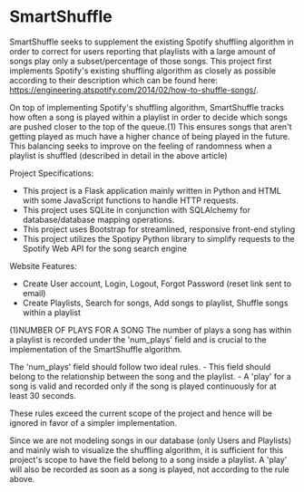 # SmartShuffle
SmartShuffle seeks to supplement the existing Spotify shuffling algorithm in order to correct for users reporting that playlists with a large amount of songs play only a subset/percentage of those songs. This project first implements Spotify's existing shuffling algorithm as closely as possible according to their description which can be found here: https://engineering.atspotify.com/2014/02/how-to-shuffle-songs/. 

On top of implementing Spotify's shuffling algorithm, SmartShuffle tracks how often a song is played within a playlist in order to decide which songs are pushed closer to the top of the queue.(1) This ensures songs that aren't getting played as much have a higher chance of being played in the future. This balancing seeks to improve on the feeling of randomness when a playlist is shuffled (described in detail in the above article)

Project Specifications:
  - This project is a Flask application mainly written in Python and HTML with some JavaScript functions to handle HTTP requests.
  - This project uses SQLite in conjunction with SQLAlchemy for database/database mapping operations.
  - This project uses Bootstrap for streamlined, responsive front-end styling
  - This project utilizes the Spotipy Python library to simplify requests to the Spotify Web API for the song search engine

Website Features:
  - Create User account, Login, Logout, Forgot Password (reset link sent to email)
  - Create Playlists, Search for songs, Add songs to playlist, Shuffle songs within a playlist

(1)NUMBER OF PLAYS FOR A SONG
  The number of plays a song has within a playlist is recorded under the 'num_plays' field and is crucial to the implementation of the SmartShuffle algorithm.

  The 'num_plays' field should follow two ideal rules.
    - This field should belong to the relationship between the song and the playlist.
    - A 'play' for a song is valid and recorded only if the song is played continuously for at least 30 seconds.

  These rules exceed the current scope of the project and hence will be ignored in favor of a simpler implementation.

  Since we are not modeling songs in our database (only Users and Playlists) and mainly wish to visualize the shuffling algorithm, it is sufficient for this project's
  scope to have the field belong to a song inside a playlist. A 'play' will also be recorded as soon as a song is played, not according to the rule above.
